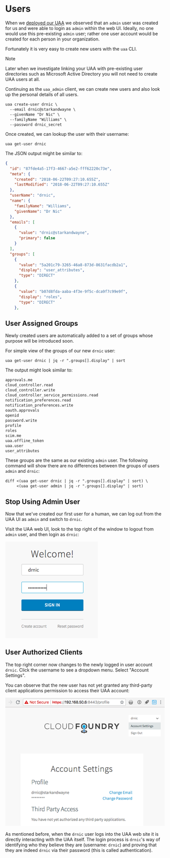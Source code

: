 # Users

When we [deployed our UAA](/deploy-uaa) we observed that an `admin` user was created for us and were able to login as `admin` within the web UI. Ideally, no one would use this pre-existing `admin` user; rather one user account would be created for each person in your organization.

Fortunately it is very easy to create new users with the `uaa` CLI.

> [!NOTE]
> Later when we investigate linking your UAA with pre-existing user directories such as Microsoft Active Directory you will not need to create UAA users at all.

Continuing as the `uaa_admin` client, we can create new users and also look up the personal details of all users.

```text
uaa create-user drnic \
  --email drnic@starkandwayne \
  --givenName "Dr Nic" \
  --familyName "Williams" \
  --password drnic_secret
```

Once created, we can lookup the user with their username:

```text
uaa get-user drnic
```

The JSON output might be similar to:

```json
{
  "id": "87fde4a5-17f3-4667-a5e2-fff62220c73e",
  "meta": {
    "created": "2018-06-22T09:27:10.655Z",
    "lastModified": "2018-06-22T09:27:10.655Z"
  },
  "userName": "drnic",
  "name": {
    "familyName": "Williams",
    "givenName": "Dr Nic"
  },
  "emails": [
    {
      "value": "drnic@starkandwayne",
      "primary": false
    }
  ],
  "groups": [
    {
      "value": "5a201c79-3265-46a8-873d-8631facdb2a1",
      "display": "user_attributes",
      "type": "DIRECT"
    },
    {
      "value": "b07d8fda-aaba-4f3e-9f5c-dca9f7c99e9f",
      "display": "roles",
      "type": "DIRECT"
    },
```

## User Assigned Groups

Newly created users are automatically added to a set of groups whose purpose will be introduced soon.

For simple view of the groups of our new `drnic` user:

```text
uaa get-user drnic | jq -r ".groups[].display" | sort
```

The output might look similar to:

```text
approvals.me
cloud_controller.read
cloud_controller.write
cloud_controller_service_permissions.read
notification_preferences.read
notification_preferences.write
oauth.approvals
openid
password.write
profile
roles
scim.me
uaa.offline_token
uaa.user
user_attributes
```

These groups are the same as our existing `admin` user. The following command will show there are no differences between the groups of users `admin` and `drnic`:

```text
diff <(uaa get-user drnic | jq -r ".groups[].display" | sort) \
     <(uaa get-user admin | jq -r ".groups[].display" | sort)
```

## Stop Using Admin User

Now that we've created our first user for a human, we can log out from the UAA UI as `admin` and switch to `drnic`.

Visit the UAA web UI, look to the top right of the window to logout from `admin` user, and then login as `drnic`:

![uaa-web-normal-user-login](images/uaa-web-normal-user-login.png)

## User Authorized Clients

The top right corner now changes to the newly logged in user account `drnic`. Click the username to see a dropdown menu. Select "Account Settings".

You can observe that the new user has not yet granted any third-party client applications permission to access their UAA account:

![uaa-web-user-profile](images/uaa-web-user-profile.png)

As mentioned before, when the `drnic` user logs into the UAA web site it is directly interacting with the UAA itself. The login process is `drnic`'s way of identifying who they believe they are (username: `drnic`) and proving that they are indeed `drnic` via their password (this is called authentication).
